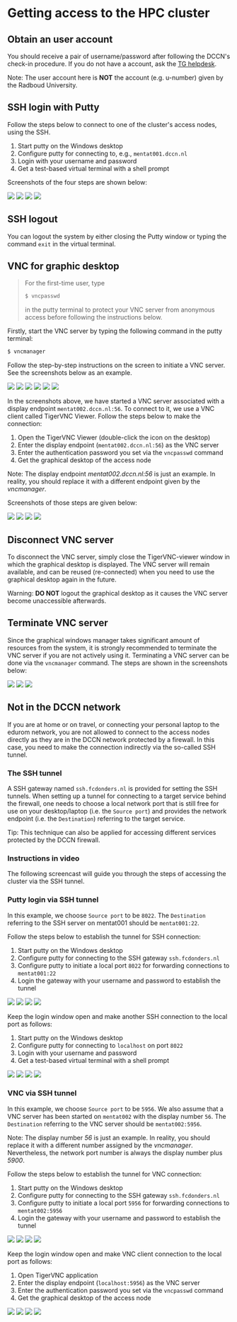 # Getting access to the HPC cluster

## Obtain an user account

You should receive a pair of username/password after following the DCCN's check-in procedure. If you do not have a account, ask the [TG helpdesk](mailto:helpdesk@fcdonders.ru.nl). 

Note: The user account here is **NOT** the account (e.g. u-number) given by the Radboud University. 

## SSH login with Putty

Follow the steps below to connect to one of the cluster's access nodes, using the SSH.

1. Start putty on the Windows desktop
2. Configure putty for connecting to, e.g., `mentat001.dccn.nl` 
3. Login with your username and password 
4. Get a test-based virtual terminal with a shell prompt

Screenshots of the four steps are shown below:

![](figures/start_putty.png)
![](figures/putty_load_session.png)
![](figures/putty_login_username_password.png)
![](figures/putty_login_success.png)

## SSH logout

You can logout the system by either closing the Putty window or typing the command `exit` in the virtual terminal.

## VNC for graphic desktop

> For the first-time user, type
> 
> ```bash
> $ vncpasswd
> ```
> in the putty terminal to protect your VNC server from anonymous access before following the instructions below.

Firstly, start the VNC server by typing the following command in the putty terminal:

```bash
$ vncmanager
```

Follow the step-by-step instructions on the screen to initiate a VNC server. See the screenshots below as an example.

![](figures/vncmanager_main_menu_startvnc.png)
![](figures/vncmanager_startvnc_chosehost.png)
![](figures/vncmanager_startvnc_choseresolution.png)
![](figures/vncmanager_startvnc_adjustscreensize.png)
![](figures/vncmanager_startvnc_chosewm.png)
![](figures/vncmanager_startvnc_success.png)

In the screenshots above, we have started a VNC server associated with a display endpoint `mentat002.dccn.nl:56`.  To connect to it, we use a VNC client called TigerVNC Viewer.  Follow the steps below to make the connection:

1. Open the TigerVNC Viewer (double-click the icon on the desktop)
2. Enter the display endpoint (`mentat002.dccn.nl:56`) as the VNC server
3. Enter the authentication password you set via the `vncpasswd` command
4. Get the graphical desktop of the access node

Note: The display endpoint _mentat002.dccn.nl:56_ is just an example.  In reality, you should replace it with a different endpoint given by the _vncmanager_.

Screenshots of those steps are given below:

![](figures/start_tigerVNC.png)
![](figures/tigerVNC_connect.png)
![](figures/tigerVNC_auth.png)
![](figures/tigerVNC_success.png)

## Disconnect VNC server

To disconnect the VNC server, simply close the TigerVNC-viewer window in which the graphical desktop is displayed. The VNC server will remain available, and can be reused (re-connected) when you need to use the graphical desktop again in the future.

Warning: __DO NOT__ logout the graphical desktop as it causes the VNC server become unaccessible afterwards.

## Terminate VNC server

Since the graphical windows manager takes significant amount of resources from the system, it is strongly recommended to terminate the VNC server if you are not actively using it.  Terminating a VNC server can be done via the `vncmanager` command.  The steps are shown in the screenshots below:

![](figures/vncmanager_stopvnc.png)
![](figures/vncmanager_stopvnc_selectvnc.png)
![](figures/vncmanager_stopvnc_confirm.png)


## Not in the DCCN network 

If you are at home or on travel, or connecting your personal laptop to the edurom network, you are not allowed to connect to the access nodes directly as they are in the DCCN network protected by a firewall.  In this case, you need to make the connection indirectly via the so-called SSH tunnel.

### The SSH tunnel

A SSH gateway named `ssh.fcdonders.nl` is provided for setting the SSH tunnels. When setting up a tunnel for connecting to a target service behind the firewall, one needs to choose a local network port that is still free for use on your desktop/laptop (i.e. the `Source port`) and provides the network endpoint (i.e. the `Destination`) referring to the target service.

Tip: This technique can also be applied for accessing different services protected by the DCCN firewall.

### Instructions in video

The following screencast will guide you through the steps of accessing the cluster via the SSH tunnel.

[](https://youtu.be/mjgDVx_k4dU)

### Putty login via SSH tunnel 
In this example, we choose `Source port` to be `8022`.  The `Destination` referring to the SSH server on mentat001 should be `mentat001:22`.

Follow the steps below to establish the tunnel for SSH connection:

1. Start putty on the Windows desktop
2. Configure putty for connecting to the SSH gateway `ssh.fcdonders.nl`
3. Configure putty to initiate a local port `8022` for forwarding connections to `mentat001:22` 
4. Login the gateway with your username and password to establish the tunnel

![](figures/start_putty.png)
![](figures/putty_ssh_tunnel_gateway_setup.png)
![](figures/putty_ssh_tunnel_for_ssh.png)
![](figures/putty_ssh_tunnel_gateway_login.png)

Keep the login window open and make another SSH connection to the local port as follows:

1. Start putty on the Windows desktop
2. Configure putty for connecting to `localhost` on port `8022`
3. Login with your username and password
4. Get a test-based virtual terminal with a shell prompt

![](figures/start_putty.png)
![](figures/putty_ssh_login_via_tunnel.png)
![](figures/putty_login_username_password.png)
![](figures/putty_login_success.png)

### VNC via SSH tunnel
In this example, we choose `Source port` to be `5956`.  We also assume that a VNC server has been started on `mentat002` with the display number `56`. The `Destination` referring to the VNC server should be ``mentat002:5956``.

Note: The display number _56_ is just an example.  In reality, you should replace it with a different number assigned by the _vncmanager_.  Nevertheless, the network port number is always the display number plus _5900_.

Follow the steps below to establish the tunnel for VNC connection:

1. Start putty on the Windows desktop
2. Configure putty for connecting to the SSH gateway `ssh.fcdonders.nl`
3. Configure putty to initiate a local port `5956` for forwarding connections to `mentat002:5956` 
4. Login the gateway with your username and password to establish the tunnel

![](figures/start_putty.png)
![](figures/putty_ssh_tunnel_gateway_setup.png)
![](figures/putty_ssh_tunnel_for_vnc.png)
![](figures/putty_ssh_tunnel_gateway_login.png)

Keep the login window open and make VNC client connection to the local port as follows:

1. Open TigerVNC application 
2. Enter the display endpoint (`localhost:5956`) as the VNC server
3. Enter the authentication password you set via the `vncpasswd` command
4. Get the graphical desktop of the access node

![](figures/start_tigerVNC.png)
![](figures/tigerVNC_via_tunnel.png)
![](figures/tigerVNC_auth.png)
![](figures/tigerVNC_success.png)
